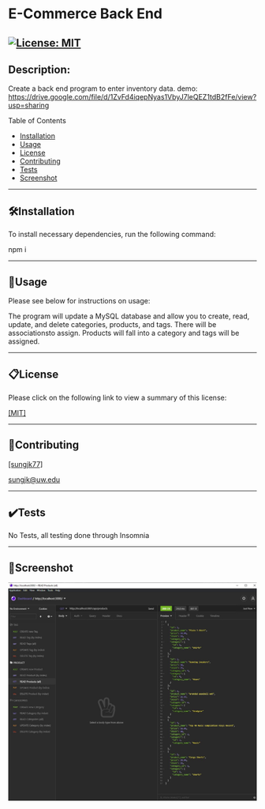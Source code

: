# E-Commerce Back End
[![License: MIT](https://img.shields.io/badge/License-MIT-yellow.svg)](https://opensource.org/licenses/MIT)
------------
## Description:
Create a back end program to enter inventory data.
demo: https://drive.google.com/file/d/1ZvFd4iqepNyas1VbyJ7leQEZ1tdB2fFe/view?usp=sharing

Table of Contents

- [Installation](##🛠️Installation)
- [Usage](##📐Usage)
- [License](##📋License)
- [Contributing](##📝Contributing)
- [Tests](##✔️Tests)
- [Screenshot](##📸Screenshot)

------------
## 🛠️Installation
To install necessary dependencies, run the following command:

npm i

------------
## 📐Usage
Please see below for instructions on usage:

The program will update a MySQL database and allow you to create, read, update, and delete categories, products, and tags.  There will be associationsto assign.  Products will fall into a category and tags will be assigned.

------------
## 📋License
Please click on the following link to view a summary of this license:

[ [MIT] ](https://opensource.org/licenses/MIT)

------------
## 📝Contributing

[ [sungjk77] ](https://github.com/sungjk77)


sungjk@uw.edu

------------
## ✔️Tests
No Tests, all testing done through Insomnia

------------
## 📸Screenshot
![alt text](https://raw.githubusercontent.com/sungjk77/hw13-E-Commerce-Back-End/main/Develop/assets/screenshot.JPG)


